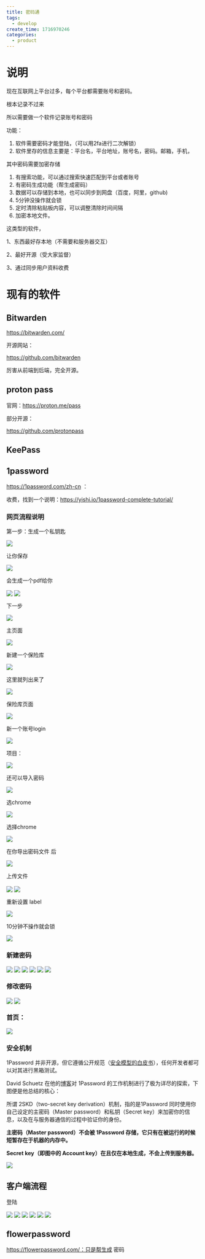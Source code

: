 ```yaml
---
title: 密码通
tags:
  - develop
create_time: 1716970246
categories:
  - product
---
```



# 说明

现在互联网上平台过多，每个平台都需要账号和密码。

根本记录不过来

所以需要做一个软件记录账号和密码

功能：

1. 软件需要密码才能登陆，（可以用2fa进行二次解锁）
2. 软件里存的信息主要是：平台名，平台地址，账号名，密码。邮箱，手机，

其中密码需要加密存储

1. 有搜索功能，可以通过搜索快速匹配到平台或者账号
2. 有密码生成功能（帮生成密码）
3. 数据可以存储到本地，也可以同步到网盘（百度，阿里，github)
4. 5分钟没操作就会锁
5. 定时清除粘贴板内容，可以调整清除时间间隔
6. 加密本地文件。

这类型的软件，

1、东西最好存本地（不需要和服务器交互）

2、最好开源（受大家监督）

3、通过同步用户资料收费

# 现有的软件

##  Bitwarden 

https://bitwarden.com/

开源网站：

https://github.com/bitwarden

厉害从前端到后端，完全开源。

##  proton pass

官网：https://proton.me/pass

部分开源：

https://github.com/protonpass

## KeePass 

## 1password

https://1password.com/zh-cn ：

收费，找到一个说明：https://yishi.io/1password-complete-tutorial/

### 网页流程说明

第一步：生成一个私钥匙

<img src="/assets/EEWnbXLz9oXaqJx9iJtcDJnHnjc.png" src-width="702" class="markdown-img m-auto" src-height="291" align="center"/>

让你保存

<img src="/assets/DQA4bJnoKovk6ox2q0ZcFb8onve.png" src-width="402" class="markdown-img m-auto" src-height="375" align="center"/>

会生成一个pdf给你

<img src="/assets/KWj6bIh9nop0Q7x1Eq9ctGNnnOg.png" src-width="860" class="markdown-img m-auto" src-height="396" align="center"/>

<img src="/assets/AMjPbf8X8oxNEGxZko4cFdNZnWf.png" src-width="786" class="markdown-img m-auto" src-height="281" align="center"/>

下一步

<img src="/assets/Xc5WbqmqRo2ZTAxjBMzcJNh9nXb.png" src-width="528" class="markdown-img m-auto" src-height="339" align="center"/>

主页面

<img src="/assets/IQVIbZhRSo1gPIxtX9scJuWInbg.png" src-width="1503" class="markdown-img m-auto" src-height="464" align="center"/>

新建一个保险库

<img src="/assets/NRjpb9h9ZorQSFxopJ8cxhlqnqd.png" src-width="591" class="markdown-img m-auto" src-height="571" align="center"/>

这里就列出来了

<img src="/assets/FHz4bEAYVoTuxAxuvRLcmTSKnmQ.png" src-width="1283" class="markdown-img m-auto" src-height="483" align="center"/>

保险库页面

<img src="/assets/XSkWbViYUo5MZdxdiZXcMEtBnph.png" src-width="1789" class="markdown-img m-auto" src-height="603" align="center"/>

新一个账号login

<img src="/assets/RFrMbWoSvo4BfXxIhF2ch5LEntd.png" src-width="336" class="markdown-img m-auto" src-height="568" align="center"/>

项目：

<img src="/assets/TMfTbWJV6oTn8hxOVsOc3KbynuX.png" src-width="939" class="markdown-img m-auto" src-height="494" align="center"/>

还可以导入密码

<img src="/assets/BZeJbY10voEopBxesm8cj8SfnBh.png" src-width="310" class="markdown-img m-auto" src-height="199" align="center"/>

选chrome

<img src="/assets/LuSIbTs2joz23Gx8J9Ncf167nie.png" src-width="1377" class="markdown-img m-auto" src-height="687" align="center"/>

选择chrome

<img src="/assets/UsdAb7dRDohNOhxRv45cA1DPn4c.png" src-width="1492" class="markdown-img m-auto" src-height="633" align="center"/>

在你导出密码文件 后

<img src="/assets/Wid2b4nPPo4laLxY9FhcOPXanTd.png" src-width="1505" class="markdown-img m-auto" src-height="440" align="center"/>

上传文件 

<img src="/assets/WsyWbdTDZoGAldx68fJcImbFnVg.png" src-width="1498" class="markdown-img m-auto" src-height="644" align="center"/>

<img src="/assets/WrwBbminBohyHyxELBFcUvb9nDb.png" src-width="1466" class="markdown-img m-auto" src-height="666" align="center"/>

重新设置 label

<img src="/assets/LyvHbxOIvo4EYUxwTjQcwdLTnbb.png" src-width="1450" class="markdown-img m-auto" src-height="497" align="center"/>

10分钟不操作就会锁

<img src="/assets/FZ9Ibcd4lo3yBGxkeyIcjlPWnMc.png" src-width="967" class="markdown-img m-auto" src-height="451" align="center"/>

### 新建密码

<img src="/assets/GuHnbdIjLogZo0xNQO7c7wtinIe.png" src-width="969" class="markdown-img m-auto" src-height="669" align="center"/>

<img src="/assets/XNwtbcXyCowmFkxzkeZcBrFsn4c.png" src-width="562" class="markdown-img m-auto" src-height="311" align="center"/>

<img src="/assets/TwqEbEjM0oh8RCxuuT3cmMC1nfh.png" src-width="357" class="markdown-img m-auto" src-height="303" align="center"/>

<img src="/assets/DIRKbLTzroIFI9xNmwacSGBanFh.png" src-width="780" class="markdown-img m-auto" src-height="316" align="center"/>

<img src="/assets/Vz5CbB4GmoMdRAxdT8EcNWxWnmg.png" src-width="607" class="markdown-img m-auto" src-height="185" align="center"/>

<img src="/assets/ZV82bZdQzoIrZMx6sLXcLVlZnJg.png" src-width="575" class="markdown-img m-auto" src-height="528" align="center"/>

### 修改密码

<img src="/assets/Amh4bTzQmowoGuxkPyLcw75knBK.png" src-width="1158" class="markdown-img m-auto" src-height="554" align="center"/>

<img src="/assets/GLBZbdwjnohFn5x08cBcA0DEnHe.png" src-width="835" class="markdown-img m-auto" src-height="566" align="center"/>

### 首页：

<img src="/assets/BJH9bCwkRoUjt1xWQo3c4IAjnFe.png" src-width="1344" class="markdown-img m-auto" src-height="575" align="center"/>

### 安全机制

1Password 并非开源，但它遵循公开规范（[安全模型的白皮书](https://1password.com/files/1Password-White-Paper.pdf)），任何开发者都可以对其进行黑箱测试。

David Schuetz 在他的[博客](https://darthnull.org/security/2018/11/09/1pass-misc/)对 1Password 的工作机制进行了极为详尽的探索，下图便是他总结的核心：

所谓 2SKD（two-secret key derivation）机制，指的是1Password 同时使用你自己设定的主密码（Master password）和私钥（Secret key）来加密你的信息，以及在与服务器通信的过程中验证你的身份。

**主密码（Master password）不会被 1Password 存储，它只有在被运行的时候短暂存在于机器的内存中。**

**Secret key（即图中的 Account key）在且仅在本地生成，不会上传到服务器。**

<img src="/assets/W4pGb4wuFoozEzx0waccjPVZnTb.png" src-width="694" class="markdown-img m-auto" src-height="479" align="center"/>

## 客户端流程

登陆

<img src="/assets/RP51bHALboVVdPxYck0cKBvMnGn.png" src-width="978" class="markdown-img m-auto" src-height="705" align="center"/>

<img src="/assets/U9Azb3YntoAtgXxFHSuc327onuf.png" src-width="593" class="markdown-img m-auto" src-height="200" align="center"/>

<img src="/assets/Pb9IbZEI8oH0bBxjtH7ceFvVnWf.png" src-width="959" class="markdown-img m-auto" src-height="776" align="center"/>

<img src="/assets/QB1tboT2LojVAixcA20czgBgnAg.png" src-width="995" class="markdown-img m-auto" src-height="774" align="center"/>

<img src="/assets/Fy0Ab1K9boXXm1xuQ5cc5i7bnBg.png" src-width="993" class="markdown-img m-auto" src-height="798" align="center"/>

<img src="/assets/RrlhbOU6votu2dxjlFacowXQnDf.png" src-width="682" class="markdown-img m-auto" src-height="814" align="center"/>

## flowerpassword

https://flowerpassword.com/：只是帮生成 密码

